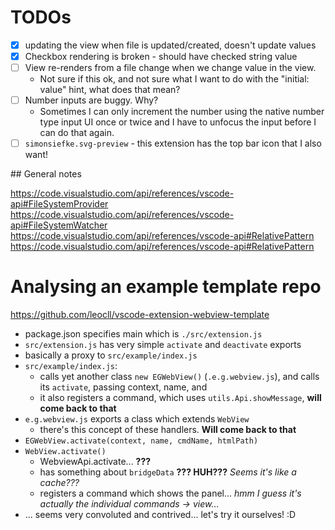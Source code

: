 # TODOs

- [x] updating the view when file is updated/created, doesn't update values
- [x] Checkbox rendering is broken - should have checked string value
- [ ] View re-renders from a file change when we change value in the view.
  - Not sure if this ok, and not sure what I want to do with the "initial: value" hint, what does that mean?
- [ ] Number inputs are buggy. Why?
  - Sometimes I can only increment the number using the native number type input UI once or twice and I have to unfocus the input before I can do that again.
- [ ] `simonsiefke.svg-preview` - this extension has the top bar icon that I also want!

## General notes

https://code.visualstudio.com/api/references/vscode-api#FileSystemProvider
https://code.visualstudio.com/api/references/vscode-api#FileSystemWatcher
https://code.visualstudio.com/api/references/vscode-api#RelativePattern
https://code.visualstudio.com/api/references/vscode-api#RelativePattern

# Analysing an example template repo

https://github.com/leocll/vscode-extension-webview-template

- package.json specifies main which is `./src/extension.js`
- `src/extension.js` has very simple `activate` and `deactivate` exports
- basically a proxy to `src/example/index.js`
- `src/example/index.js`:
  - calls yet another class `new EGWebView()` (`.e.g.webview.js`), and calls its `activate`, passing context, name, and
  - it also registers a command, which uses `utils.Api.showMessage`, **will come back to that**
- `e.g.webview.js` exports a class which extends `WebView`
  - there's this concept of these handlers. **Will come back to that**
- `EGWebView.activate(context, name, cmdName, htmlPath)`
- `WebView.activate()`
  - WebviewApi.activate... **???**
  - has something about `bridgeData` **??? HUH???** *Seems it's like a cache???*
  - registers a command which shows the panel... *hmm I guess it's actually the individual commands -> view...*
- ... seems very convoluted and contrived... let's try it ourselves! :D
